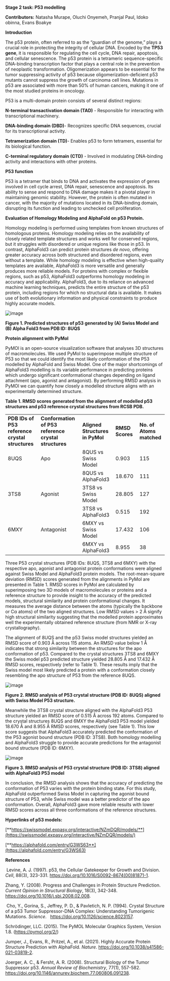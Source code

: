 <!--StartFragment-->

**Stage 2 task: P53 modelling** 

**Contributors:** Natasha Murape, Oluchi Onyemeh, Pranjal Paul, Idoko obinna, Evans Boakye 

**Introduction** 

The p53 protein, often referred to as the “guardian of the genome,” plays a crucial role in protecting the integrity of cellular DNA. Encoded by the **TP53 gene**, it is responsible for regulating the cell cycle, DNA repair, apoptosis, and cellular senescence. The p53 protein is a tetrameric sequence-specific DNA-binding transcription factor that plays a central role in the prevention of neoplastic transformation. Oligomerization appears to be essential for the tumor suppressing activity of p53 because oligomerization-deficient p53 mutants cannot suppress the growth of carcinoma cell lines. Mutations in p53 are associated with more than 50% of human cancers, making it one of the most studied proteins in oncology.

P53 is a multi-domain protein consists of several distinct regions:

**N-terminal transactivation domain (TAD)** - Responsible for interacting with transcriptional machinery.

**DNA-binding domain (DBD)**- Recognizes specific DNA sequences, crucial for its transcriptional activity.

**Tetramerization domain (TD)**- Enables p53 to form tetramers, essential for its biological function.

**C-terminal regulatory domain (CTD)** - Involved in modulating DNA-binding activity and interactions with other proteins.

**P53 function**

P53 is a tetramer that binds to DNA and activates the expression of genes involved in cell cycle arrest, DNA repair, senescence and apoptosis. Its ability to sense and respond to DNA damage makes it a pivotal player in maintaining genomic stability. However, the protein is often mutated in cancer, with the majority of mutations located in its DNA-binding domain, disrupting its function and leading to unchecked cell proliferation.

**Evaluation of Homology Modeling and AlphaFold on p53 Protein.** 

Homology modeling is performed using templates from known structures of homologous proteins. Homology modeling relies on the availability of closely related template structures and works well for conserved regions, but it struggles with disordered or unique regions like those in p53. In contrast, AlphaFold3 can predict protein structures _de novo_, offering greater accuracy across both structured and disordered regions, even without a template. While homology modeling is effective when high-quality templates are available, AlphaFold3 is more versatile and generally produces more reliable models. For proteins with complex or flexible regions, such as p53, AlphaFold3 outperforms homology modeling in accuracy and applicability. AlphaFold3, due to its reliance on advanced machine learning techniques, predicts the entire structure of the p53 protein, including regions for which no structural data is available. It makes use of both evolutionary information and physical constraints to produce highly accurate models.

![image](https://github.com/user-attachments/assets/45fd5ece-4645-499e-9ec5-08180fb2068e)


**Figure 1. Predicted structures of p53 generated by (A) Swiss Model and (B) Alpha Fold3 from PDB ID: 8UQS**

**Protein alignment with PyMol**

PyMOl is an open-source visualization software that analyses 3D structures of macromolecules. We used PyMol to superimpose multiple structure of P53 so that we could identify the most likely conformation of the P53 modelled by AlphaFold and Swiss Model. One of the major shortcomings of AlphaFold3 modelling is its variable performance in predicting proteins which undergo significant conformational changes depending on ligand attachment (apo, agonist and antagonist). By performing RMSD analysis in PyMOl we can quantify how closely a modelled structure aligns with an experimentally determined structure. 


**Table 1. RMSD scores generated from the alignment of modelled p53 structures and p53 reference crystal structures from RCSB PDB.** 

|                                                 |                                                      |                                 |                  |                          |
| ----------------------------------------------- | ---------------------------------------------------- | ------------------------------- | ---------------- | ------------------------ |
| **PDB IDs of P53 reference crystal structures** | **Conformation of P53 reference crystal structures** | **Aligned Structures in PyMol** | **RMSD Scores**  | **No. of Atoms matched** |
| 8UQS                                            | Apo                                                  | 8QUS vs Swiss Model             | 0.903            | 115                      |
|                                                 |                                                      | 8QUS vs AlphaFold3              | 18.670           | 111                      |
| 3TS8                                            | Agonist                                              | 3TS8 vs Swiss Model             | 28.805           | 127                      |
|                                                 |                                                      | 3TS8 vs AlphaFold3              | 0.515            | 192                      |
| 6MXY                                            | Antagonist                                           | 6MXY vs Swiss Model             | 17.432           | 106                      |
|                                                 |                                                      | 6MXY vs AlphaFold3              | 8.955            | 38                       |

Three P53 crystal structures (PDB IDs: 8UQS, 3TS8 and 6MXY) with the respective apo, agonist and antagonist protein conformations were aligned against Swiss Model and AlphaFold3 protein models. The root-mean-square deviation (RMSD) scores generated from the alignments in PyMol are presented in Table 1. RMSD scores in PyMol are calculated by superimposing two 3D models of macromolecules or proteins and a reference structure to provide insight to the accuracy of the predicted models, structural similarity and protein conformational changes. It measures the average distance between the atoms (typically the backbone or Cα atoms) of the two aligned structures. Low RMSD values > 2 Å signify high structural similarity suggesting that the modelled protein approximates well the experimentally obtained reference structure (from NMR or X-ray crystallography).  

The alignment of 8UQS and the p53 Swiss model structures yielded an RMSD score of 0.903 Å across 115 atoms. An RMSD value below 1 Å indicates that strong similarity between the structures for the apo conformation of p53. Compared to the crystal structures 3TS8 and 6MXY the Swiss model p53 predicted structure yielded 28.805 Å and 17.432 Å RMSD scores, respectively (refer to Table 1). These results imply that the Swiss model most likely predicted a protein with a conformation closely resembling the apo structure of P53 from the reference 8UQS. 

![image](https://github.com/user-attachments/assets/0304f993-5bfb-41e0-81ff-f9c1e747bcb4)


**Figure 2. RMSD analysis of P53 crystal structure (PDB ID: 8UQS) aligned with Swiss Model P53 structure.** 

Meanwhile the 3TS8 crystal structure aligned with the AlphaFold3 P53 structure yielded an RMSD score of 0.515 Å across 192 atoms. Compared to the crystal structures 8UQS and 6MXY the AlphaFold3 P53 model yielded 18.670 Å and 8.955 Å RMSD scores, respectively (see Table 1). This low score suggests that AlphaFold3 accurately predicted the conformation of the P53 agonist bound structure (PDB ID: 3TS8). Both homology modelling and AlphaFold3 struggle to provide accurate predictions for the antagonist bound structure (PDB ID: 6MXY). 


![image](https://github.com/user-attachments/assets/8d6af691-b49f-4512-8e0d-3e261ef4e5c5)


**Figure 3. RMSD analysis of P53 crystal structure (PDB ID: 3TS8) aligned with AlphaFold3 P53 model**

In conclusion, the RMSD analysis shows that the accuracy of predicting the conformation of P53 varies with the protein binding state. For this study, AlphaFold outperformed Swiss Model in capturing the agonist bound structure of P53, while Swiss model was a better predictor of the apo conformation. Overall, AlphaFold3 gave more reliable results with lower RMSD scores across all three conformations of the reference structures. 

**Hyperlinks of p53 models:**

[**https://swissmodel.expasy.org/interactive/NZmDQR/models/**](https://swissmodel.expasy.org/interactive/NZmDQR/models/)

[**https://alphafold.com/entry/G3WS63**](https://alphafold.com/entry/G3WS63)

**References**

 Levine, A. J. (1997). p53, the Cellular Gatekeeper for Growth and Division. _Cell_, 88(3), 323-331. <https://doi.org/10.1016/S0092-8674(00)81871-1>.

Zhang, Y. (2008). Progress and Challenges in Protein Structure Prediction. _Current Opinion in Structural Biology_, 18(3), 342-348. <https://doi.org/10.1016/j.sbi.2008.02.008>.

 Cho, Y., Gorina, S., Jeffrey, P. D., & Pavletich, N. P. (1994). Crystal Structure of a p53 Tumor Suppressor-DNA Complex: Understanding Tumorigenic Mutations. _Science_.   <https://doi.org/10.1126/science.8023157>.

Schrödinger, LLC. (2015). The PyMOL Molecular Graphics System, Version 1.8. (<https://pymol.org/2/>)

Jumper, J., Evans, R., Pritzel, A., et al. (2021). Highly Accurate Protein Structure Prediction with AlphaFold. _Nature_. <https://doi.org/10.1038/s41586-021-03819-2>.

Joerger, A. C., & Fersht, A. R. (2008). Structural Biology of the Tumor Suppressor p53. _Annual Review of_ _Biochemistry_, 77(1), 557-582. <https://doi.org/10.1146/annurev.biochem.77.060806.091238>.




<!--EndFragment-->
